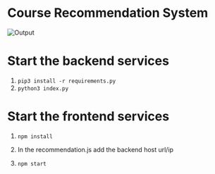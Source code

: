 # Course Recommendation System

![Output](https://github.com/generic-matrix/Courserecommendation/blob/main/Output/gif?raw=true)

# Start the backend services

1) ``` pip3 install -r requirements.py ```
2) ``` python3 index.py ```

# Start the frontend services

1) ``` npm install ```

3) In the recommendation.js add the backend host url/ip

3) ``` npm start ```